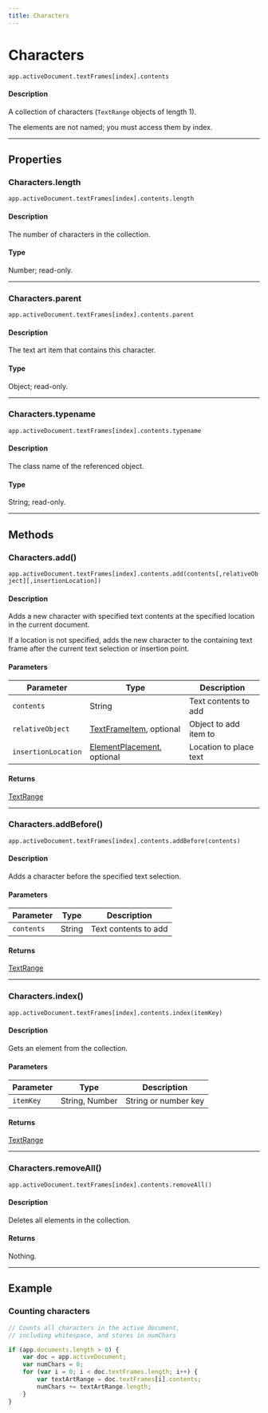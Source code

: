 ```yaml
---
title: Characters
---
```

# Characters

`app.activeDocument.textFrames[index].contents`

#### Description

A collection of characters (`TextRange` objects of length 1).

The elements are not named; you must access them by index.

---

## Properties

### Characters.length

`app.activeDocument.textFrames[index].contents.length`

#### Description

The number of characters in the collection.

#### Type

Number; read-only.

---

### Characters.parent

`app.activeDocument.textFrames[index].contents.parent`

#### Description

The text art item that contains this character.

#### Type

Object; read-only.

---

### Characters.typename

`app.activeDocument.textFrames[index].contents.typename`

#### Description

The class name of the referenced object.

#### Type

String; read-only.

---

## Methods

### Characters.add()

`app.activeDocument.textFrames[index].contents.add(contents[,relativeObject][,insertionLocation])`

#### Description

Adds a new character with specified text contents at the specified location in the current document.

If a location is not specified, adds the new character to the containing text frame after the current text selection or insertion point.

#### Parameters

|      Parameter      |                                 Type                                  |      Description       |
| ------------------- | --------------------------------------------------------------------- | ---------------------- |
| `contents`          | String                                                                | Text contents to add   |
| `relativeObject`    | [TextFrameItem](.././TextFrameItem), optional                         | Object to add item to  |
| `insertionLocation` | [ElementPlacement](../scripting-constants#elementplacement), optional | Location to place text |

#### Returns

[TextRange](.././TextRange)

---

### Characters.addBefore()

`app.activeDocument.textFrames[index].contents.addBefore(contents)`

#### Description

Adds a character before the specified text selection.

#### Parameters

| Parameter  |  Type  |     Description      |
| ---------- | ------ | -------------------- |
| `contents` | String | Text contents to add |

#### Returns

[TextRange](.././TextRange)

---

### Characters.index()

`app.activeDocument.textFrames[index].contents.index(itemKey)`

#### Description

Gets an element from the collection.

#### Parameters

| Parameter |      Type      |     Description      |
| --------- | -------------- | -------------------- |
| `itemKey` | String, Number | String or number key |

#### Returns

[TextRange](.././TextRange)

---

### Characters.removeAll()

`app.activeDocument.textFrames[index].contents.removeAll()`

#### Description

Deletes all elements in the collection.

#### Returns

Nothing.

---

## Example

### Counting characters

```javascript
// Counts all characters in the active document,
// including whitespace, and stores in numChars

if (app.documents.length > 0) {
    var doc = app.activeDocument;
    var numChars = 0;
    for (var i = 0; i < doc.textFrames.length; i++) {
        var textArtRange = doc.textFrames[i].contents;
        numChars += textArtRange.length;
    }
}
```
